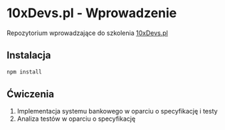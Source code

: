 # 10xDevs.pl - Wprowadzenie

Repozytorium wprowadzające do szkolenia [10xDevs.pl](https://10xdevs.pl)

## Instalacja

```bash
npm install
```

## Ćwiczenia

1. Implementacja systemu bankowego w oparciu o specyfikację i testy
2. Analiza testów w oparciu o specyfikację
